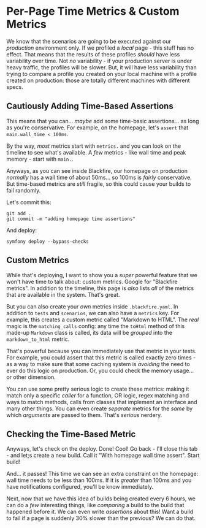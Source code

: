 # Per-Page Time Metrics & Custom Metrics

We know that the scenarios are going to be executed against our *production*
environment only. If we profiled a *local* page - this stuff has no effect.
That means that the results of these profiles *should* have less variability over
time. Not *no* variability - if your production server is under heavy traffic,
the profiles will be slower. But, it will have less variability than trying to
compare a profile you created on your local machine with a profile created on
production: those are totally different machines with different specs.

## Cautiously Adding Time-Based Assertions

This means that you can... *maybe* add some time-basic assertions... as long as
you're conservative. For example, on the homepage, let's `assert` that
`main.wall_time < 100ms`.

By the way, *most* metrics start with `metrics.` and you can look on the timeline
to see what's available. A *few* metrics - like wall time and peak memory - start
with `main.`.

Anyways, as you can see inside Blackfire, our homepage on production
*normally* has a wall time of about 50ms... so 100ms is *fairly* conservative.
But time-based metrics are *still* fragile, so this could cause your builds to
fail randomly.

Let's commit this:

```terminal-silent
git add .
git commit -m "adding homepage time assertions"
```

And deploy:

```terminal-silent
symfony deploy --bypass-checks
```

## Custom Metrics

While that's deploying, I want to show you a *super* powerful feature that we
won't have time to talk about: custom metrics. Google for "Blackfire metrics".
In addition to the timeline, this page is *also* lists *all* of the metrics that
are available in the system. That's great.

But you can also create your *own* metrics inside `.blackfire.yaml`. In addition
to `tests` and `scenarios`, we can also have a `metrics` key. For example, this
creates a custom metric called "Markdown to HTML". The *real* magic is the
`matching_calls` config: any time the `toHtml` method of this made-up
`Markdown` class is called, its data will be *grouped* into the `markdown_to_html`
metric.

That's powerful because you can immediately use that metric in your tests. For
example, you could assert that this metric is called exactly zero times - as a
way to make sure that some caching system is *avoiding* the need to ever do this
logic on production. Or, you could check the memory usage... or other dimension.

You can use some pretty serious logic to create these metrics: making it match
only a specific *caller* for a function, OR logic, regex matching and ways to
match methods, calls from classes that implement an interface and many other
things. You can even create *separate* metrics for the *same* by which *arguments*
are passed to them. That's *serious* nerdery.

## Checking the Time-Based Metric

Anyways, let's check on the deploy. Done! Cool! Go back - I'll close this tab -
and let;s create a new build. Call it "With homepage wall time assert". Start build!

And... it passes! This time we can see an extra constraint on the homepage: wall
time needs to be less than 100ms. If it is *greater* than 100ms and you have
notifications configured, you'll be know immediately.

Next, now that we have this idea of builds being created every 6 hours, we can
do a *few* interesting things, like *comparing* a build to the build that happened
before it. We can even write *assertions* about this! Want a build to fail if
a page is suddenly 30% slower than the previous? We can do that.
